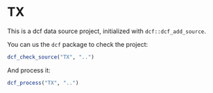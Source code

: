 # TX

This is a dcf data source project, initialized with `dcf::dcf_add_source`.

You can us the `dcf` package to check the project:

```R
dcf_check_source("TX", "..")
```

And process it:

```R
dcf_process("TX", "..")
```
